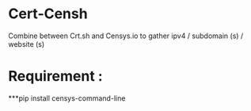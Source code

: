 # Cert-Censh
Combine between Crt.sh and Censys.io to gather ipv4 / subdomain (s) / website (s)
# Requirement : 
***pip install censys-command-line
